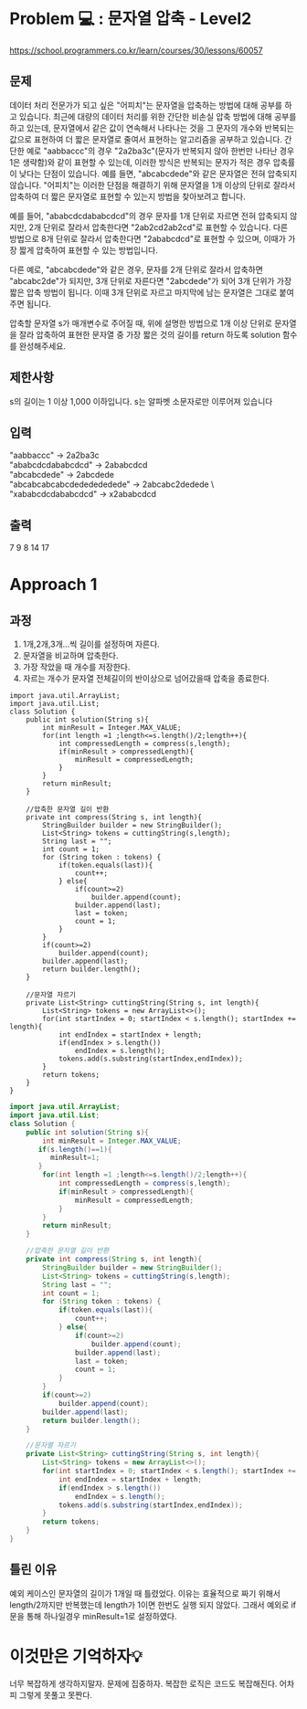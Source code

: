 [//]: # (문제 풀이 템플릿)
# Problem 💻 : 문자열 압축 - Level2
https://school.programmers.co.kr/learn/courses/30/lessons/60057
## 문제
데이터 처리 전문가가 되고 싶은 "어피치"는 문자열을 압축하는 방법에 대해 공부를 하고 있습니다. 최근에 대량의 데이터 처리를 위한 간단한 비손실 압축 방법에 대해 공부를 하고 있는데, 문자열에서 같은 값이 연속해서 나타나는 것을 그 문자의 개수와 반복되는 값으로 표현하여 더 짧은 문자열로 줄여서 표현하는 알고리즘을 공부하고 있습니다.
간단한 예로 "aabbaccc"의 경우 "2a2ba3c"(문자가 반복되지 않아 한번만 나타난 경우 1은 생략함)와 같이 표현할 수 있는데, 이러한 방식은 반복되는 문자가 적은 경우 압축률이 낮다는 단점이 있습니다. 예를 들면, "abcabcdede"와 같은 문자열은 전혀 압축되지 않습니다. "어피치"는 이러한 단점을 해결하기 위해 문자열을 1개 이상의 단위로 잘라서 압축하여 더 짧은 문자열로 표현할 수 있는지 방법을 찾아보려고 합니다.

예를 들어, "ababcdcdababcdcd"의 경우 문자를 1개 단위로 자르면 전혀 압축되지 않지만, 2개 단위로 잘라서 압축한다면 "2ab2cd2ab2cd"로 표현할 수 있습니다. 다른 방법으로 8개 단위로 잘라서 압축한다면 "2ababcdcd"로 표현할 수 있으며, 이때가 가장 짧게 압축하여 표현할 수 있는 방법입니다.

다른 예로, "abcabcdede"와 같은 경우, 문자를 2개 단위로 잘라서 압축하면 "abcabc2de"가 되지만, 3개 단위로 자른다면 "2abcdede"가 되어 3개 단위가 가장 짧은 압축 방법이 됩니다. 이때 3개 단위로 자르고 마지막에 남는 문자열은 그대로 붙여주면 됩니다.

압축할 문자열 s가 매개변수로 주어질 때, 위에 설명한 방법으로 1개 이상 단위로 문자열을 잘라 압축하여 표현한 문자열 중 가장 짧은 것의 길이를 return 하도록 solution 함수를 완성해주세요.
## 제한사항
s의 길이는 1 이상 1,000 이하입니다.
s는 알파벳 소문자로만 이루어져 있습니다
## 입력
"aabbaccc"	-> 2a2ba3c \
"ababcdcdababcdcd" -> 2ababcdcd \
"abcabcdede" -> 2abcdede \
"abcabcabcabcdededededede" -> 2abcabc2dedede \ 
"xababcdcdababcdcd"	 -> x2ababcdcd

## 출력
7
9
8
14
17

# Approach 1 
## 과정
1. 1개,2개,3개...씩 길이를 설정하며 자른다. 
2. 문자열을 비교하며 압축한다.
3. 가장 작았을 때 개수를 저장한다.
3. 자르는 개수가 문자열 전체길이의 반이상으로 넘어갔을때 압축을 종료한다.
```
import java.util.ArrayList;
import java.util.List;
class Solution {
    public int solution(String s){
        int minResult = Integer.MAX_VALUE;
        for(int length =1 ;length<=s.length()/2;length++){
            int compressedLength = compress(s,length);
            if(minResult > compressedLength){
                minResult = compressedLength;
            }
        }
        return minResult;
    }

    //압축한 문자열 길이 반환
    private int compress(String s, int length){
        StringBuilder builder = new StringBuilder();
        List<String> tokens = cuttingString(s,length);
        String last = "";
        int count = 1;
        for (String token : tokens) {
            if(token.equals(last)){
                count++;
            } else{
                if(count>=2)
                    builder.append(count);
                builder.append(last);
                last = token;
                count = 1;
            }
        }
        if(count>=2)
            builder.append(count);
        builder.append(last);
        return builder.length();
    }

    //문자열 자르기
    private List<String> cuttingString(String s, int length){
        List<String> tokens = new ArrayList<>();
        for(int startIndex = 0; startIndex < s.length(); startIndex += length){
            int endIndex = startIndex + length;
            if(endIndex > s.length())
                endIndex = s.length();
            tokens.add(s.substring(startIndex,endIndex));
        }
        return tokens;
    }
}
```
```java
import java.util.ArrayList;
import java.util.List;
class Solution {
    public int solution(String s){
        int minResult = Integer.MAX_VALUE;
       if(s.length()==1){
          minResult=1;
       }
        for(int length =1 ;length<=s.length()/2;length++){
            int compressedLength = compress(s,length);
            if(minResult > compressedLength){
                minResult = compressedLength;
            }
        }
        return minResult;
    }

    //압축한 문자열 길이 반환
    private int compress(String s, int length){
        StringBuilder builder = new StringBuilder();
        List<String> tokens = cuttingString(s,length);
        String last = "";
        int count = 1;
        for (String token : tokens) {
            if(token.equals(last)){
                count++;
            } else{
                if(count>=2)
                    builder.append(count);
                builder.append(last);
                last = token;
                count = 1;
            }
        }
        if(count>=2)
            builder.append(count);
        builder.append(last);
        return builder.length();
    }

    //문자열 자르기
    private List<String> cuttingString(String s, int length){
        List<String> tokens = new ArrayList<>();
        for(int startIndex = 0; startIndex < s.length(); startIndex += length){
            int endIndex = startIndex + length;
            if(endIndex > s.length())
                endIndex = s.length();
            tokens.add(s.substring(startIndex,endIndex));
        }
        return tokens;
    }
}
```
## 틀린 이유
예외 케이스인 문자열의 길이가 1개일 때 틀렸었다. 이유는 효율적으로 짜기 위해서 length/2까지만 반복했는데 length가 1이면 한번도 실행 되지 않았다.
그래서 예외로 if문을 통해 하나일경우 minResult=1로 설정하였다.

# 이것만은 기억하자💡
너무 복잡하게 생각하지말자. 문제에 집중하자. 복잡한 로직은 코드도 복잡해진다. 어차피 그렇게 못풀고 못짠다.
